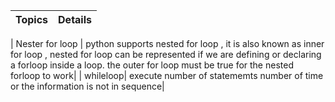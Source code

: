 | Topics | Details |
|--------|---------|

| Nester for loop | python supports nested for loop , it is also known as inner for loop , nested for loop can be represented if we are defining or declaring a forloop inside a loop. the outer for loop must be true for the nested forloop to work|
| whileloop| execute number of statememts number of time or the information is not in sequence| 